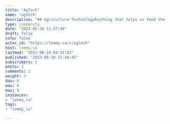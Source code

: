```yaml
---
title: "AgTech" 
name: "agtech"
description: "## Agriculture TechnologyAnything that helps us feed the world.News, Product Reviews, Memes"
type: community
date: "2023-06-20 11:37:46"
draft: false
nsfw: false
actor_id: "https://lemmy.ca/c/agtech"
host: lemmy.ca
lastmod: "2023-06-19 04:41:02"
published: "2023-06-18 21:44:45"
subscribers: 2
posts: 3
comments: 2
weight: 3
dau: 0
wau: 0
mau: 0
instances:
- "lemmy_ca"
tags: 
- "lemmy_ca"

---
```

